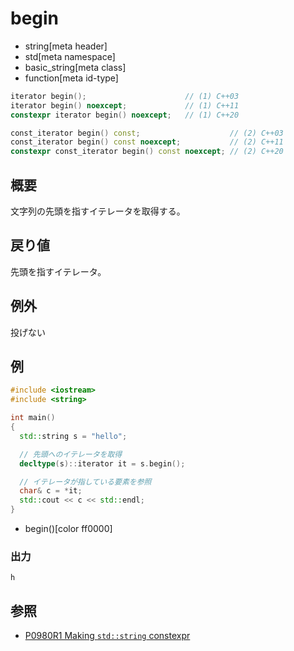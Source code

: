 # begin
* string[meta header]
* std[meta namespace]
* basic_string[meta class]
* function[meta id-type]

```cpp
iterator begin();                      // (1) C++03
iterator begin() noexcept;             // (1) C++11
constexpr iterator begin() noexcept;   // (1) C++20

const_iterator begin() const;                    // (2) C++03
const_iterator begin() const noexcept;           // (2) C++11
constexpr const_iterator begin() const noexcept; // (2) C++20
```

## 概要
文字列の先頭を指すイテレータを取得する。


## 戻り値
先頭を指すイテレータ。


## 例外
投げない


## 例
```cpp example
#include <iostream>
#include <string>

int main()
{
  std::string s = "hello";

  // 先頭へのイテレータを取得
  decltype(s)::iterator it = s.begin();

  // イテレータが指している要素を参照
  char& c = *it;
  std::cout << c << std::endl;
}
```
* begin()[color ff0000]

### 出力
```
h
```

## 参照
- [P0980R1 Making `std::string` constexpr](https://www.open-std.org/jtc1/sc22/wg21/docs/papers/2019/p0980r1.pdf)
